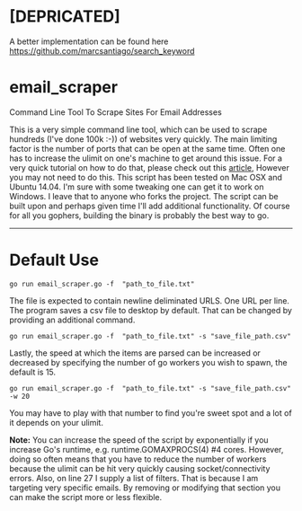# [DEPRICATED]

A better implementation can be found here
https://github.com/marcsantiago/search_keyword

# email_scraper
Command Line Tool To Scrape Sites For Email Addresses


This is a very simple command line tool, which can be used to scrape hundreds (I've done 100k :-)) of websites very quickly.  The main limiting factor is the number of ports that can be open at the same time.  Often one has to increase the ulimit on one's machine to get around this issue.  For a very quick tutorial on how to do that, please check out this [article](https://viewsby.wordpress.com/2013/01/29/ubuntu-increase-number-of-open-files/), However you may not need to do this. This script has been tested on Mac OSX and Ubuntu 14.04.  I'm sure with some tweaking one can get it to work on Windows.  I leave that to anyone who forks the project.  The script can be built upon and perhaps given time I'll add additional functionality.  Of course for all you gophers, building the binary is probably the best way to go.

----------
# Default Use


    go run email_scraper.go -f  "path_to_file.txt"
   The file is expected to contain newline deliminated URLS. One URL per line.  The program saves a csv file to desktop by default.  That can be changed by providing an additional command.

    go run email_scraper.go -f  "path_to_file.txt" -s "save_file_path.csv"

Lastly, the speed at which the items are parsed can be increased or decreased by specifying the number of go workers you wish to spawn, the default is 15.

    go run email_scraper.go -f  "path_to_file.txt" -s "save_file_path.csv" -w 20

  You may have to play with that number to find you're sweet spot and a lot of it depends on your ulimit.

**Note:**
You can increase the speed of the script by exponentially if you increase Go's runtime, e.g. runtime.GOMAXPROCS(4) #4 cores. However, doing so often means that you have to reduce the number of workers because the ulimit can be hit very quickly causing socket/connectivity errors.
Also, on line 27 I supply a list of filters. That is because I am targeting very specific emails. By removing or modifying that section you can make the script more or less flexible.

